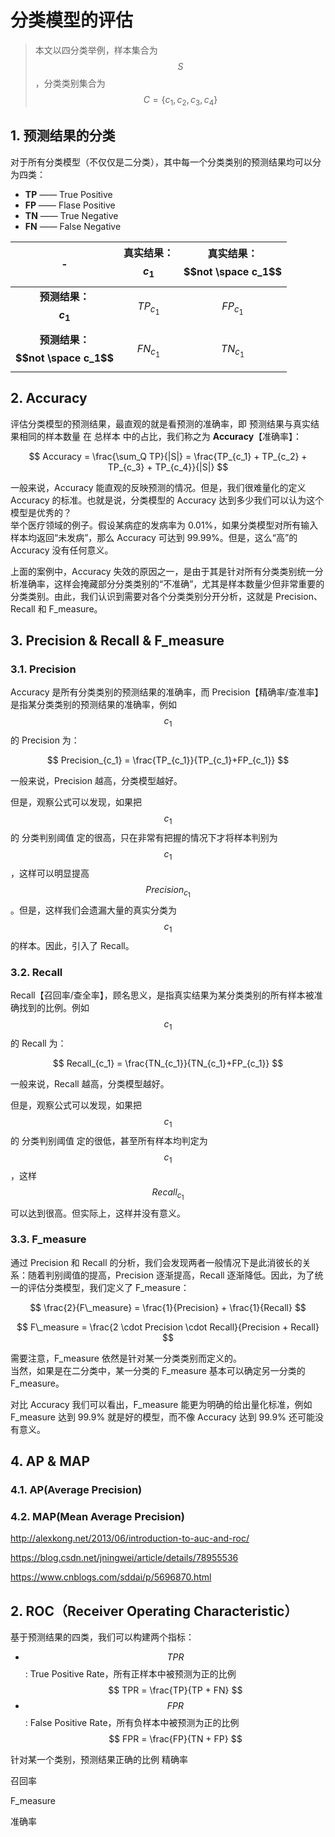 <!-- toc -->

# 分类模型的评估

> 本文以四分类举例，样本集合为 $$ S $$，分类类别集合为 $$ C=\{c_1, c_2, c_3, c_4\} $$

## 1. 预测结果的分类

对于所有分类模型（不仅仅是二分类），其中每一个分类类别的预测结果均可以分为四类： 

- **TP** —— True Positive
- **FP** —— Flase Positive
- **TN** —— True Negative
- **FN** —— False Negative

-|真实结果：$$c_1$$|真实结果：$$not \space c_1$$ 
:-:|:-:|:-:
**预测结果：$$c_1$$** | $$TP_{c_1}$$ | $$FP_{c_1}$$
**预测结果：$$not \space c_1$$** | $$FN_{c_1}$$ | $$TN_{c_1}$$

## 2. Accuracy

评估分类模型的预测结果，最直观的就是看预测的准确率，即 预测结果与真实结果相同的样本数量 在 总样本 中的占比，我们称之为 **Accuracy**【准确率】：

$$
Accuracy = \frac{\sum_Q TP}{|S|} = \frac{TP_{c_1} + TP_{c_2} + TP_{c_3} + TP_{c_4}}{|S|}
$$

一般来说，Accuracy 能直观的反映预测的情况。但是，我们很难量化的定义 Accuracy 的标准。也就是说，分类模型的 Accuracy 达到多少我们可以认为这个模型是优秀的？   
举个医疗领域的例子。假设某病症的发病率为 0.01%，如果分类模型对所有输入样本均返回“未发病”，那么 Accuracy 可达到 99.99%。但是，这么“高”的 Accuracy 没有任何意义。

上面的案例中，Accuracy 失效的原因之一，是由于其是针对所有分类类别统一分析准确率，这样会掩藏部分分类类别的“不准确”，尤其是样本数量少但非常重要的分类类别。由此，我们认识到需要对各个分类类别分开分析，这就是 Precision、Recall 和 F_measure。

## 3. Precision & Recall & F_measure

### 3.1. Precision

Accuracy 是所有分类类别的预测结果的准确率，而 Precision【精确率/查准率】是指某分类类别的预测结果的准确率，例如 $$c_1$$ 的 Precision 为：

$$
Precision_{c_1} = \frac{TP_{c_1}}{TP_{c_1}+FP_{c_1}} 
$$

一般来说，Precision 越高，分类模型越好。

但是，观察公式可以发现，如果把 $$c_1$$ 的 分类判别阈值 定的很高，只在非常有把握的情况下才将样本判别为 $$c_1$$，这样可以明显提高 $$ Precision_{c_1} $$。但是，这样我们会遗漏大量的真实分类为 $$c_1$$ 的样本。因此，引入了 Recall。

### 3.2. Recall

Recall【召回率/查全率】，顾名思义，是指真实结果为某分类类别的所有样本被准确找到的比例。例如 $$c_1$$ 的 Recall 为：

$$
Recall_{c_1} = \frac{TN_{c_1}}{TN_{c_1}+FP_{c_1}}
$$

一般来说，Recall 越高，分类模型越好。

但是，观察公式可以发现，如果把 $$c_1$$ 的 分类判别阈值 定的很低，甚至所有样本均判定为 $$c_1$$，这样 $$Recall_{c_1}$$ 可以达到很高。但实际上，这样并没有意义。

### 3.3. F_measure

通过 Precision 和 Recall 的分析，我们会发现两者一般情况下是此消彼长的关系：随着判别阈值的提高，Precision 逐渐提高，Recall 逐渐降低。因此，为了统一的评估分类模型，我们定义了 F_measure：

$$
\frac{2}{F\_measure} = \frac{1}{Precision} + \frac{1}{Recall}       
$$

$$
F\_measure = \frac{2 \cdot Precision \cdot Recall}{Precision + Recall}
$$

需要注意，F_measure 依然是针对某一分类类别而定义的。  
当然，如果是在二分类中，某一分类的 F_measure 基本可以确定另一分类的 F_measure。

对比 Accuracy 我们可以看出，F_measure 能更为明确的给出量化标准，例如 F_measure 达到 99.9% 就是好的模型，而不像 Accuracy 达到 99.9% 还可能没有意义。

## 4. AP & MAP

### 4.1. AP(Average Precision)




### 4.2. MAP(Mean Average Precision)

http://alexkong.net/2013/06/introduction-to-auc-and-roc/

https://blog.csdn.net/jningwei/article/details/78955536

https://www.cnblogs.com/sddai/p/5696870.html

## 2. ROC（Receiver Operating Characteristic）

基于预测结果的四类，我们可以构建两个指标：

- $$TPR$$ : True Positive Rate，所有正样本中被预测为正的比例
    $$
    TPR = \frac{TP}{TP + FN}
    $$
- $$FPR$$ : False Positive Rate，所有负样本中被预测为正的比例
    $$
    FPR = \frac{FP}{TN + FP}
    $$

针对某一个类别，预测结果正确的比例
精确率


召回率


F_measure


准确率

